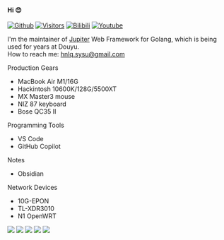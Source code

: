 #### Hi 😊

[![Github](https://img.shields.io/github/followers/hnlq715?style=social)](https://github.com/hnlq715)
[![Visitors](https://visitor-badge.laobi.icu/badge?page_id=hnlqsysu.home)](https://github.com/hnlq715)
[![Bilibili](https://bilistats.lonelyion.com/followers?uid=492204464)](https://space.bilibili.com/492204464)
[![Youtube](https://img.shields.io/youtube/channel/subscribers/UCiyA38C1c2PqSlRTfYDlWzw?style=social)](https://www.youtube.com/@hnlqsysu)

I'm the maintainer of [Jupiter](https://github.com/douyu/jupiter) Web Framework for Golang, which is being used for years at Douyu.  
How to reach me: hnlq.sysu@gmail.com

Production Gears
- MacBook Air M1/16G
- Hackintosh 10600K/128G/5500XT
- MX Master3 mouse
- NIZ 87 keyboard
- Bose QC35 II

Programming Tools
- VS Code
- GitHub Copilot

Notes
- Obsidian

Network Devices
- 10G-EPON
- TL-XDR3010
- N1 OpenWRT

![](https://github-profile-summary-cards.vercel.app/api/cards/profile-details?username=hnlq715&theme=github)
![](https://github-profile-summary-cards.vercel.app/api/cards/repos-per-language?username=hnlq715&theme=github)
![](https://github-profile-summary-cards.vercel.app/api/cards/most-commit-language?username=hnlq715&theme=github)
![](https://github-profile-summary-cards.vercel.app/api/cards/stats?username=hnlq715&theme=github)
![](https://github-profile-summary-cards.vercel.app/api/cards/productive-time?username=hnlq715&theme=github&utcOffset=8)
